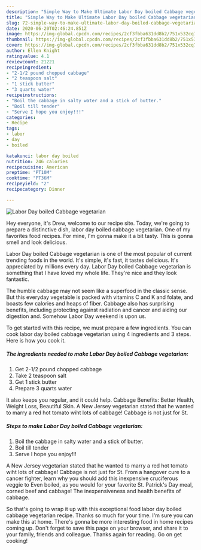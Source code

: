 ```yaml
---
description: "Simple Way to Make Ultimate Labor Day boiled Cabbage vegetarian"
title: "Simple Way to Make Ultimate Labor Day boiled Cabbage vegetarian"
slug: 72-simple-way-to-make-ultimate-labor-day-boiled-cabbage-vegetarian
date: 2020-06-20T02:46:24.851Z
image: https://img-global.cpcdn.com/recipes/2cf3fbba631dd8b2/751x532cq70/labor-day-boiled-cabbage-vegetarian-recipe-main-photo.jpg
thumbnail: https://img-global.cpcdn.com/recipes/2cf3fbba631dd8b2/751x532cq70/labor-day-boiled-cabbage-vegetarian-recipe-main-photo.jpg
cover: https://img-global.cpcdn.com/recipes/2cf3fbba631dd8b2/751x532cq70/labor-day-boiled-cabbage-vegetarian-recipe-main-photo.jpg
author: Ellen Knight
ratingvalue: 4.1
reviewcount: 21221
recipeingredient:
- "2-1/2 pound chopped cabbage"
- "2 teaspoon salt"
- "1 stick butter"
- "3 quarts water"
recipeinstructions:
- "Boil the cabbage in salty water and a stick of butter."
- "Boil till tender"
- "Serve I hope you enjoy!!!"
categories:
- Recipe
tags:
- labor
- day
- boiled

katakunci: labor day boiled 
nutrition: 246 calories
recipecuisine: American
preptime: "PT10M"
cooktime: "PT36M"
recipeyield: "2"
recipecategory: Dinner

---
```



![Labor Day boiled Cabbage vegetarian](https://img-global.cpcdn.com/recipes/2cf3fbba631dd8b2/751x532cq70/labor-day-boiled-cabbage-vegetarian-recipe-main-photo.jpg)

Hey everyone, it's Drew, welcome to our recipe site. Today, we're going to prepare a distinctive dish, labor day boiled cabbage vegetarian. One of my favorites food recipes. For mine, I'm gonna make it a bit tasty. This is gonna smell and look delicious.

Labor Day boiled Cabbage vegetarian is one of the most popular of current trending foods in the world. It's simple, it's fast, it tastes delicious. It's appreciated by millions every day. Labor Day boiled Cabbage vegetarian is something that I have loved my whole life. They're nice and they look fantastic.

The humble cabbage may not seem like a superfood in the classic sense. But this everyday vegetable is packed with vitamins C and K and folate, and boasts few calories and heaps of fiber. Cabbage also has surprising benefits, including protecting against radiation and cancer and aiding our digestion and. Somehow Labor Day weekend is upon us.


To get started with this recipe, we must prepare a few ingredients. You can cook labor day boiled cabbage vegetarian using 4 ingredients and 3 steps. Here is how you cook it.

<!--inarticleads1-->

##### The ingredients needed to make Labor Day boiled Cabbage vegetarian:

1. Get 2-1/2 pound chopped cabbage
1. Take 2 teaspoon salt
1. Get 1 stick butter
1. Prepare 3 quarts water


It also keeps you regular, and it could help. Cabbage Benefits: Better Health, Weight Loss, Beautiful Skin. A New Jersey vegetarian stated that he wanted to marry a red hot tomato wiht lots of cabbage! Cabbage is not just for St. 

<!--inarticleads2-->

##### Steps to make Labor Day boiled Cabbage vegetarian:

1. Boil the cabbage in salty water and a stick of butter.
1. Boil till tender
1. Serve I hope you enjoy!!!


A New Jersey vegetarian stated that he wanted to marry a red hot tomato wiht lots of cabbage! Cabbage is not just for St. From a hangover cure to a cancer fighter, learn why you should add this inexpensive cruciferous veggie to Even boiled, as you would for your favorite St. Patrick&#39;s Day meal, corned beef and cabbage! The inexpensiveness and health benefits of cabbage. 

So that's going to wrap it up with this exceptional food labor day boiled cabbage vegetarian recipe. Thanks so much for your time. I'm sure you can make this at home. There's gonna be more interesting food in home recipes coming up. Don't forget to save this page on your browser, and share it to your family, friends and colleague. Thanks again for reading. Go on get cooking!
